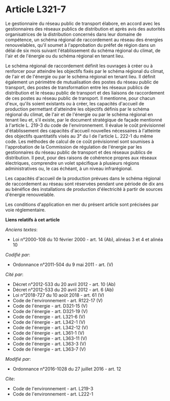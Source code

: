 # Article L321-7

Le gestionnaire du réseau public de transport élabore, en accord avec les gestionnaires des réseaux publics de distribution
et après avis des autorités organisatrices de la distribution concernés dans leur domaine de compétence, un schéma régional
de raccordement au réseau des énergies renouvelables, qu'il soumet à l'approbation du préfet de région dans un délai de six
mois suivant l'établissement du schéma régional du climat, de l'air et de l'énergie ou du schéma régional en tenant lieu. 

Le schéma régional de raccordement définit les ouvrages à créer ou à renforcer pour atteindre les objectifs fixés par le
schéma régional du climat, de l'air et de l'énergie ou par le schéma régional en tenant lieu. Il définit également un
périmètre de mutualisation des postes du réseau public de transport, des postes de transformation entre les réseaux publics
de distribution et le réseau public de transport et des liaisons de raccordement de ces postes au réseau public de transport.
Il mentionne, pour chacun d'eux, qu'ils soient existants ou à créer, les capacités d'accueil de production permettant
d'atteindre les objectifs définis par le schéma régional du climat, de l'air et de l'énergie ou par le schéma régional en
tenant lieu et, s'il existe, par le document stratégique de façade mentionné à l'article L. 219-3 du code de l'environnement.
Il évalue le coût prévisionnel d'établissement des capacités d'accueil nouvelles nécessaires à l'atteinte des objectifs
quantitatifs visés au 3° du I de l'article L. 222-1 du même code. Les méthodes de calcul de ce coût prévisionnel sont
soumises à l'approbation de la Commission de régulation de l'énergie par les gestionnaires du réseau public de transport et
des réseaux publics de distribution. Il peut, pour des raisons de cohérence propres aux réseaux électriques, comprendre un
volet spécifique à plusieurs régions administratives ou, le cas échéant, à un niveau infrarégional.

Les capacités d'accueil de la production prévues dans le schéma régional de raccordement au réseau sont réservées pendant une
période de dix ans au bénéfice des installations de production d'électricité à partir de sources d'énergie renouvelable. 

Les conditions d'application en mer du présent article sont précisées par voie réglementaire.

**Liens relatifs à cet article**

_Anciens textes_:

  - Loi n°2000-108 du 10 février 2000 - art. 14 (Ab), alinéas 3 et 4 et alinéa 10

_Codifié par_:

  - Ordonnance n°2011-504 du 9 mai 2011 - art. (V)

_Cité par_:

  - Décret n°2012-533 du 20 avril 2012 - art. 10 (Ab)
  - Décret n°2012-533 du 20 avril 2012 - art. 6 (Ab)
  - Loi n°2018-727 du 10 août 2018 - art. 61 (V)
  - Code de l'environnement - art. R122-17 (V)
  - Code de l'énergie - art. D321-15 (V)
  - Code de l'énergie - art. D321-19 (V)
  - Code de l'énergie - art. L321-6 (V)
  - Code de l'énergie - art. L342-1 (V)
  - Code de l'énergie - art. L342-12 (V)
  - Code de l'énergie - art. L361-1 (V)
  - Code de l'énergie - art. L363-11 (V)
  - Code de l'énergie - art. L363-3 (V)
  - Code de l'énergie - art. L363-7 (V)

_Modifié par_:

  - Ordonnance n°2016-1028 du 27 juillet 2016 - art. 12

_Cite_:

  - Code de l'environnement - art. L219-3
  - Code de l'environnement - art. L222-1
